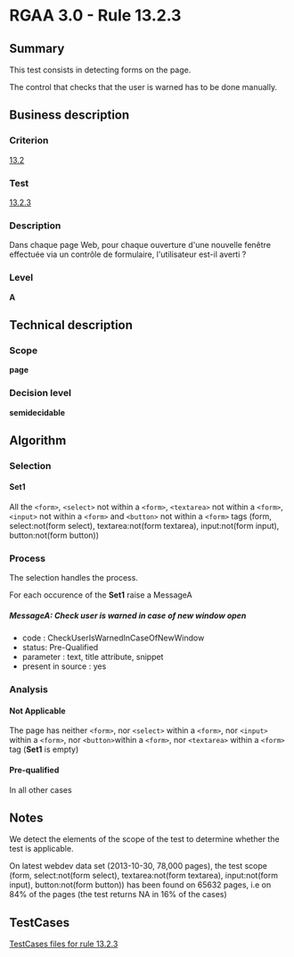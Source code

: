 # RGAA 3.0 -  Rule 13.2.3

## Summary

This test consists in detecting forms on the page.

The control that checks that the user is warned has to be done manually.

## Business description

### Criterion

[13.2](http://disic.github.io/rgaa_referentiel_en/RGAA3.0_Criteria_English_version_v1.html#crit-13-2)

### Test

[13.2.3](http://disic.github.io/rgaa_referentiel_en/RGAA3.0_Criteria_English_version_v1.html#test-13-2-3)

### Description

Dans chaque page Web, pour chaque ouverture d'une nouvelle fen&ecirc;tre effectu&eacute;e via un contr&ocirc;le de formulaire, l'utilisateur est-il averti ?

### Level

**A**

## Technical description

### Scope

**page**

### Decision level

**semidecidable**

## Algorithm

### Selection

#### Set1

All the `<form>`, `<select>` not within a `<form>`, `<textarea>` not
within a `<form>`, `<input>` not within a `<form>` and `<button>` not within
a `<form>` tags (form, select:not(form select), textarea:not(form
textarea), input:not(form input), button:not(form button))

### Process

The selection handles the process.

For each occurence of the **Set1** raise a MessageA

##### MessageA: Check user is warned in case of new window open

-   code : CheckUserIsWarnedInCaseOfNewWindow
-   status: Pre-Qualified
-   parameter : text, title attribute, snippet
-   present in source : yes

### Analysis

#### Not Applicable

The page has neither `<form>`, nor `<select>` within a
`<form>`, nor `<input>` within a `<form>`, nor `<button>`within a `<form>`,
nor `<textarea>` within a `<form>` tag (**Set1** is empty)

#### Pre-qualified

In all other cases

## Notes

We detect the elements of the scope of the test to determine whether the
test is applicable.

On latest webdev data set (2013-10-30, 78,000 pages), the test scope
(form, select:not(form select), textarea:not(form textarea),
input:not(form input), button:not(form button)) has been found on 65632
pages, i.e on 84% of the pages (the test returns NA in 16% of the cases)



##  TestCases 

[TestCases files for rule 13.2.3](https://github.com/Asqatasun/Asqatasun/tree/master/rules/rules-rgaa3.0/src/test/resources/testcases/rgaa30/Rgaa30Rule130203/) 


